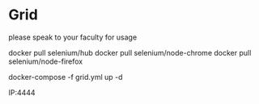 # Grid

please speak to your faculty for usage

docker pull selenium/hub
docker pull selenium/node-chrome
docker pull selenium/node-firefox


docker-compose -f grid.yml up -d


IP:4444
